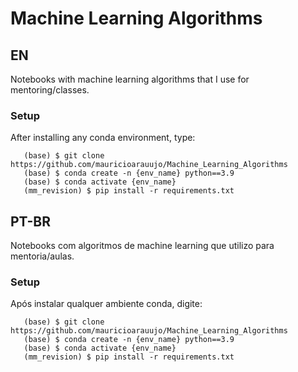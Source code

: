 # Machine Learning Algorithms

## EN

Notebooks with machine learning algorithms that I use for mentoring/classes.

### Setup

After installing any conda environment, type:

~~~~~~~~~~~~~~~~~~~~~~~
   (base) $ git clone https://github.com/mauricioarauujo/Machine_Learning_Algorithms
   (base) $ conda create -n {env_name} python==3.9
   (base) $ conda activate {env_name} 
   (mm_revision) $ pip install -r requirements.txt
~~~~~~~~~~~~~~~~~~~~~~~

## PT-BR

Notebooks com algoritmos de machine learning que utilizo para mentoria/aulas.

### Setup

Após instalar qualquer ambiente conda, digite:

~~~~~~~~~~~~~~~~~~~~~~~
   (base) $ git clone https://github.com/mauricioarauujo/Machine_Learning_Algorithms
   (base) $ conda create -n {env_name} python==3.9
   (base) $ conda activate {env_name} 
   (mm_revision) $ pip install -r requirements.txt
~~~~~~~~~~~~~~~~~~~~~~~


